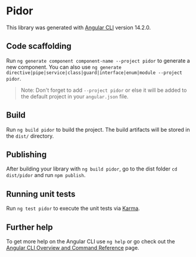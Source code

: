 # Pidor

This library was generated with [Angular CLI](https://github.com/angular/angular-cli) version 14.2.0.

## Code scaffolding

Run `ng generate component component-name --project pidor` to generate a new component. You can also use `ng generate directive|pipe|service|class|guard|interface|enum|module --project pidor`.
> Note: Don't forget to add `--project pidor` or else it will be added to the default project in your `angular.json` file. 

## Build

Run `ng build pidor` to build the project. The build artifacts will be stored in the `dist/` directory.

## Publishing

After building your library with `ng build pidor`, go to the dist folder `cd dist/pidor` and run `npm publish`.

## Running unit tests

Run `ng test pidor` to execute the unit tests via [Karma](https://karma-runner.github.io).

## Further help

To get more help on the Angular CLI use `ng help` or go check out the [Angular CLI Overview and Command Reference](https://angular.io/cli) page.

